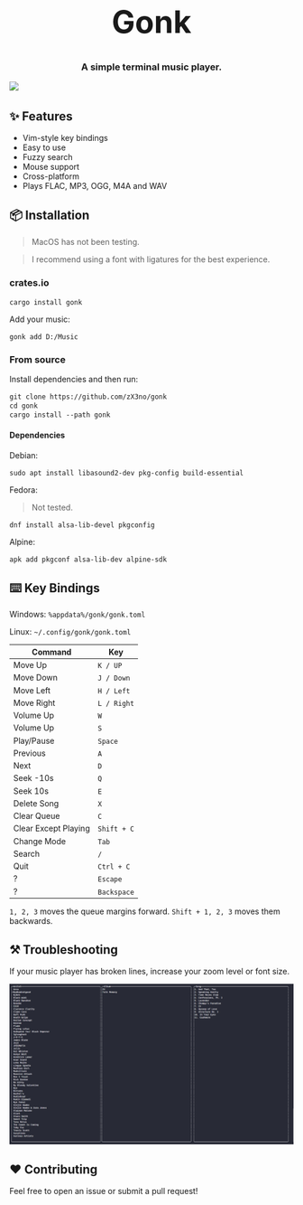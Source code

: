 <h1 align="center" style="font-size: 55px">Gonk</h1>
<h3 align="center">A simple terminal music player.</h3>

<div align="center" style="display:inline">
      <img src="media/gonk.gif">
</div>

## ✨ Features

- Vim-style key bindings
- Easy to use
- Fuzzy search
- Mouse support
- Cross-platform
- Plays FLAC, MP3, OGG, M4A and WAV

## 📦 Installation

> MacOS has not been testing.

> I recommend using a font with ligatures for the best experience.

### crates.io

```
cargo install gonk
```

Add your music:

```
gonk add D:/Music
```

### From source

Install dependencies and then run:

```
git clone https://github.com/zX3no/gonk
cd gonk
cargo install --path gonk
```

#### Dependencies

Debian:

```
sudo apt install libasound2-dev pkg-config build-essential
```

Fedora:
> Not tested.

```
dnf install alsa-lib-devel pkgconfig
```

Alpine:

```
apk add pkgconf alsa-lib-dev alpine-sdk
```

## ⌨️ Key Bindings

Windows: `%appdata%/gonk/gonk.toml`

Linux: `~/.config/gonk/gonk.toml`

| Command              | Key         |
|----------------------|-------------|
| Move Up              | `K / UP`    |
| Move Down            | `J / Down`  |
| Move Left            | `H / Left`  |
| Move Right           | `L / Right` |
| Volume Up            | `W`         |
| Volume Up            | `S`         |
| Play/Pause           | `Space`     |
| Previous             | `A`         |
| Next                 | `D`         |
| Seek -10s            | `Q`         |
| Seek 10s             | `E`         |
| Delete Song          | `X`         |
| Clear Queue          | `C`         |
| Clear Except Playing | `Shift + C` |
| Change Mode          | `Tab`       |
| Search               | `/`         |
| Quit                 | `Ctrl + C`  |
| ?                    | `Escape`    |
| ?                    | `Backspace` |

`1, 2, 3` moves the queue margins forward. `Shift + 1, 2, 3` moves them backwards.

## ⚒️ Troubleshooting

If your music player has broken lines, increase your zoom level or font size.

![](media/broken.png)

## ❤️ Contributing

Feel free to open an issue or submit a pull request!
